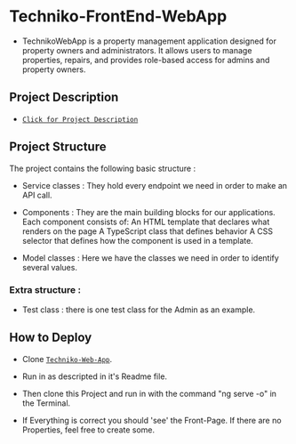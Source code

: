 # Techniko-FrontEnd-WebApp

- TechnikoWebApp is a property management application designed for property owners and administrators. It allows users to manage properties, repairs, and provides role-based access for admins and property owners.

## Project Description

- [`Click for Project Description`](https://github.com/SteveOuntrakis/TechnikoWebApp/blob/main/TechnikoFinalProject.pdf)

## Project Structure

The project contains the following basic structure :
- Service classes : They hold every endpoint we need in order to make an API call.

- Components : They are the main building blocks for our applications. Each component consists of:
An HTML template that declares what renders on the page
A TypeScript class that defines behavior
A CSS selector that defines how the component is used in a template.

- Model classes : Here we have the classes we need in order to identify several values. 

### Extra structure :
- Test class : there is one test class for the Admin as an example.
 

## How to Deploy

- Clone [`Techniko-Web-App`](https://github.com/SteveOuntrakis/TechnikoWebApp).

- Run in as descripted in it's Readme file.

- Then clone this Project and run in with the command "ng serve -o" in the Terminal.

- If Everything is correct you should 'see' the Front-Page. If there are no Properties, feel free to create some. 